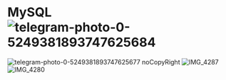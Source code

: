 # MySQL ![telegram-photo-0-5249381893747625684](https://github.com/pterodactyl/documentation/assets/127110010/3f827523-4698-4877-9e98-5c8f213a1471)
![telegram-photo-0-5249381893747625677](https://github.com/pterodactyl/documentation/assets/127110010/e9fd9da1-73c6-4212-afa6-a13aa3434800)
noCopyRight ![IMG_4287](https://github.com/pterodactyl/documentation/assets/127110010/66155377-1a7d-4ac5-b1d2-4ee33b2109b5) ![IMG_4280](https://github.com/pterodactyl/documentation/assets/127110010/0f6f04e2-2cf9-453d-850b-9c873ddb843d)
